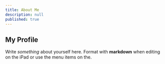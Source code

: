 ```yaml
---
title: About Me
description: null
published: true
---
```


## My Profile

Write _something_ about yourself here. Format with **markdown** when editing on the iPad or use the menu items on the.